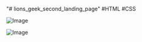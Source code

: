 "# lions_geek_second_landing_page" 
#HTML
#CSS


![Image](https://github.com/user-attachments/assets/ad91d6a4-9a2d-400e-911f-7085594fbc53)

![Image](https://github.com/user-attachments/assets/90779375-1953-42b8-9102-3606dfd3fb5d)
